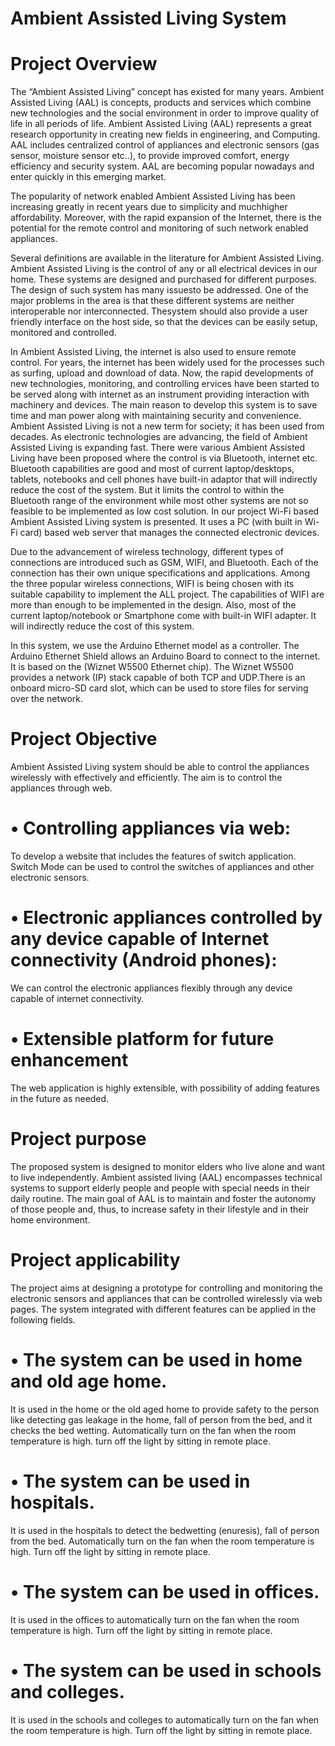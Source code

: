 # Ambient Assisted Living System
# Project Overview
  The “Ambient Assisted Living” concept has existed for many years. Ambient Assisted Living (AAL) is concepts, products and
services which combine new technologies and the social environment in order to improve quality of life in all periods of life. Ambient
Assisted Living (AAL) represents a great research opportunity in creating new fields in engineering, and Computing. AAL includes
centralized control of appliances and electronic sensors (gas sensor, moisture sensor etc..), to provide improved comfort, energy
efficiency and security system. AAL are becoming popular nowadays and enter quickly in this emerging market.

  The popularity of network enabled Ambient Assisted Living has been increasing greatly in recent years due to simplicity and muchhigher
affordability. Moreover, with the rapid expansion of the Internet, there is the potential for the remote control and monitoring of such
network enabled appliances. 

  Several definitions are available in the literature for Ambient Assisted Living. Ambient Assisted Living is the control of any or all
electrical devices in our home. These systems are designed and purchased for different purposes. The design of such system has many
issuesto be addressed. One of the major problems in the area is that these different systems are neither interoperable nor
interconnected. Thesystem should also provide a user friendly interface on the host side, so that the devices can be easily setup,
monitored and controlled.

  In Ambient Assisted Living, the internet is also used to ensure remote control. For years, the internet has been widely used for the
processes such as surfing, upload and download of data. Now, the rapid developments of new technologies, monitoring, and controlling 
ervices have been started to be served along with internet as an instrument providing interaction with machinery and devices. The main
reason to develop this system is to save time and man power along with maintaining security and convenience.
Ambient Assisted Living is not a new term for society; it has been used from decades. As electronic technologies are advancing, the
field of Ambient Assisted Living is expanding fast. There were various Ambient Assisted Living have been proposed where the control is
via Bluetooth, internet etc. Bluetooth capabilities are good and most of current laptop/desktops, tablets, notebooks and cell phones
have built-in adaptor that will indirectly reduce the cost of the system. But it limits the control to within the Bluetooth range of the
environment while most other systems are not so feasible to be implemented as low cost solution. In our project Wi-Fi based Ambient
Assisted Living system is presented. It uses a PC (with built in Wi-Fi card) based web server that manages the connected electronic
devices.

  Due to the advancement of wireless technology, different types of connections are introduced such as GSM, WIFI, and Bluetooth. Each of
the connection has their own unique specifications and applications. Among the three popular wireless connections,  WIFI is being chosen
with its suitable capability to implement the ALL project. The capabilities of WIFI are more than enough to be implemented in the
design. Also, most of the current laptop/notebook or Smartphone come with built-in WIFI adapter. It will indirectly reduce the cost of this system.


  In this system, we use the Arduino Ethernet model as a controller. The Arduino Ethernet Shield  allows an Arduino Board to connect to
the internet. It is based on the (Wiznet W5500 Ethernet chip). The Wiznet W5500 provides a network (IP) stack capable of both TCP and
UDP.There is an onboard micro-SD card slot, which can be used to store files for serving over the network.

# Project Objective
  Ambient Assisted Living system should be able to control the appliances wirelessly with effectively and efficiently. The aim is to
control the appliances through web.
# •	Controlling appliances via web:
To develop a website that includes the features of switch application. Switch Mode can be used to control the switches of appliances and
other electronic sensors.
# •	Electronic appliances controlled by any device capable of Internet connectivity (Android phones):
 We can control the electronic appliances flexibly through any device capable of internet connectivity.
# •	Extensible platform for future enhancement
The web application is highly extensible, with possibility of adding features in the future as needed.

# Project purpose
The proposed system is designed to monitor elders who live alone and want to live independently.
Ambient assisted living (AAL) encompasses technical systems to support elderly people and people with special needs in their daily routine. The main goal of AAL is to maintain and foster the autonomy of those people and, thus, to increase safety in their lifestyle and in their home environment.

# Project applicability
The project aims at designing a prototype for controlling and monitoring the electronic sensors and appliances that can be controlled
wirelessly via web pages.
The system integrated with different features can be applied in the following fields.
# •	The system can be used in home and old age home.
  It is used in the home or the old aged home to provide safety to the person like detecting gas leakage in the home, fall of person
from the bed, and it checks the bed wetting.  Automatically turn on the fan when the room temperature is high. turn off the light by
sitting in remote place.
# •	The system can be used in hospitals.
  It is used in the hospitals to detect the bedwetting (enuresis), fall of person from the bed. Automatically turn on the fan when the room temperature is high. Turn off the light by sitting in remote place.
# •	The system can be used in offices.
  It is used in the offices to automatically turn on the fan when the room temperature is high. Turn off the light by sitting in remote place.
# •	The system can be used in schools and colleges.
  It is used in the schools and colleges to automatically turn on the fan when the room temperature is high. Turn off  the light by sitting in remote place.
